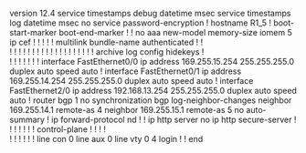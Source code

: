 version 12.4
service timestamps debug datetime msec
service timestamps log datetime msec
no service password-encryption
!
hostname R1_5
!
boot-start-marker
boot-end-marker
!
!
no aaa new-model
memory-size iomem 5
ip cef
!
!
!
!
!
multilink bundle-name authenticated
!
!         
!
!
!
!
!
!
!
!
!
!
!
!
!
!
!
!
!
!
!
archive
 log config
  hidekeys
!         
!
!
!
!
!
!
!
interface FastEthernet0/0
 ip address 169.255.15.254 255.255.255.0
 duplex auto
 speed auto
!
interface FastEthernet0/1
 ip address 169.255.14.254 255.255.255.0
 duplex auto
 speed auto
!
interface FastEthernet2/0
 ip address 192.168.13.254 255.255.255.0
 duplex auto
 speed auto
!
router bgp 1
 no synchronization
 bgp log-neighbor-changes
 neighbor 169.255.14.1 remote-as 4
 neighbor 169.255.15.1 remote-as 5
 no auto-summary
!
ip forward-protocol nd
!
!
ip http server
no ip http secure-server
!
!
!
!
!
!
!
control-plane
!
!
!
!         
!
!
!
!
!
!
line con 0
line aux 0
line vty 0 4
 login
!
!
end